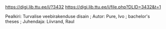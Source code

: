 
https://digi.lib.ttu.ee/i/?3432
https://digi.lib.ttu.ee/i/file.php?DLID=3432&t=1

Pealkiri:	Turvalise veebirakenduse disain ;
Autor:	Pure, Ivo ; bachelor's theses ; Juhendaja:	Liivrand, Raul 
